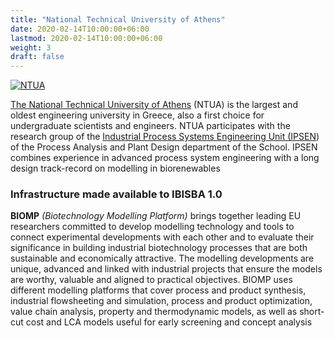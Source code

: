 ```yaml
---
title: "National Technical University of Athens"
date: 2020-02-14T10:00:00+06:00
lastmod: 2020-02-14T10:00:00+06:00
weight: 3
draft: false
---
```




[![NTUA](https://www.ibisba.eu/var/internet6_national_ibisba/storage/images/media/images/ntua/35874-1-eng-GB/NTUA_medium.jpg)](https://www.ntua.gr/en/)

[The National Technical University of Athens](https://www.ntua.gr/en/) (NTUA) is the largest and oldest engineering university in Greece, also a first choice for undergraduate scientists and engineers. NTUA participates with the research group of the [Industrial Process Systems Engineering Unit (IPSEN](http://ipsen.ntua.gr/)) of the Process Analysis and Plant Design department of the School. IPSEN combines experience in advanced process system engineering with a long design track-record on modelling in biorenewables

### Infrastructure made available to IBISBA 1.0

**BIOMP** *(Biotechnology Modelling Platform)* brings together leading EU researchers committed to develop modelling technology and tools to connect experimental developments with each other and to evaluate their significance in building industrial biotechnology processes that are both sustainable and economically attractive. The modelling developments are unique, advanced and linked with industrial projects that ensure the models are worthy, valuable and aligned to practical objectives. BIOMP uses different modelling platforms that cover process and product synthesis, industrial flowsheeting and simulation, process and product optimization, value chain analysis, property and thermodynamic models, as well as short-cut cost and LCA models useful for early screening and concept analysis
